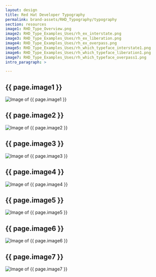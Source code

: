 ```yaml
---
layout: design
title: Red Hat Developer Typography
permalink: brand-assets/RHD_Typography/typography
section: resources
image1: RHD_Type_Overview.png
image2: RHD_Type_Examples_Uses/rh_ex_interstate.png
image3: RHD_Type_Examples_Uses/rh_ex_liberation.png
image4: RHD_Type_Examples_Uses/rh_ex_overpass.png
image5: RHD_Type_Examples_Uses/rh_which_typeface_interstate1.png
image6: RHD_Type_Examples_Uses/rh_which_typeface_liberation1.png
image7: RHD_Type_Examples_Uses/rh_which_typeface_overpass1.png
intro_paragraph: >

---
```


## {{ page.image1 }}
  <img src="{{ page.image1 }}" alt="Image of {{ page.image1 }}">

## {{ page.image2 }}
  <img src="{{ page.image2 }}" alt="Image of {{ page.image2 }}">

## {{ page.image3 }}
  <img src="{{ page.image3 }}" alt="Image of {{ page.image3 }}">

## {{ page.image4 }}
  <img src="{{ page.image4 }}" alt="Image of {{ page.image4 }}">

## {{ page.image5 }}
  <img src="{{ page.image5 }}" alt="Image of {{ page.image5 }}">

## {{ page.image6 }}
  <img src="{{ page.image6 }}" alt="Image of {{ page.image6 }}">

## {{ page.image7 }}
  <img src="{{ page.image7 }}" alt="Image of {{ page.image7 }}">
